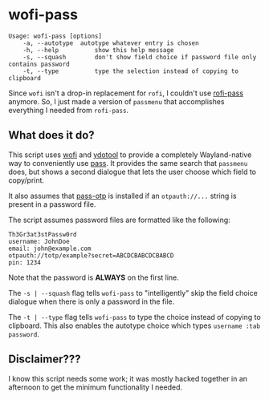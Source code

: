 # wofi-pass
```
Usage: wofi-pass [options]
	-a, --autotype	autotype whatever entry is chosen
	-h, --help			show this help message
	-s, --squash		don't show field choice if password file only contains password
	-t, --type			type the selection instead of copying to clipboard
```

Since `wofi` isn't a drop-in replacement for `rofi`, I couldn't use 
[rofi-pass](https://github.com/carnager/rofi-pass) anymore. So, I just made a 
version of `passmenu` that accomplishes everything I needed from `rofi-pass`. 

## What does it do?
This script uses [wofi](https://hg.sr.ht/~scoopta/wofi) and 
[ydotool](https://github.com/ReimuNotMoe/ydotool) to provide a completely 
Wayland-native way to conveniently use [pass](https://www.passwordstore.org/). 
It provides the same search that `passmenu` does, but shows a second dialogue 
that lets the user choose which field to copy/print.

It also assumes that [pass-otp](https://github.com/tadfisher/pass-otp) is 
installed if an `otpauth://...` string is present in a password file.

The script assumes password files are formatted like the following:
```
Th3Gr3at3stPassw0rd
username: JohnDoe
email: john@example.com
otpauth://totp/example?secret=ABCDCBABCDCBABCD
pin: 1234
```
Note that the password is **ALWAYS** on the first line.

The `-s | --squash` flag tells `wofi-pass` to "intelligently" skip 
the field choice dialogue when there is only a password in the file.

The `-t | --type` flag tells `wofi-pass` to type the choice instead of copying 
to clipboard. This also enables the autotype choice which types 
`username :tab password`.

## Disclaimer???
I know this script needs some work; it was mostly hacked together in an 
afternoon to get the minimum functionality I needed.

